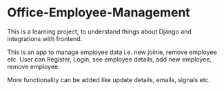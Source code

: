 # Office-Employee-Management
This is a learning project, to understand things about Django and integrations with frontend.

This is an app to manage employee data i.e. new joinie, remove employee etc.
User can Register, Login, see employee details, add new employee, remove employee. 

More functionality can be added like update details, emails, signals etc.

